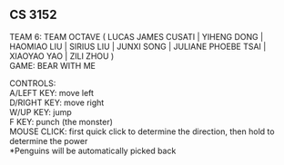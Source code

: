 ## CS 3152
TEAM 6: TEAM OCTAVE ( LUCAS JAMES CUSATI | YIHENG DONG | HAOMIAO LIU | 
SIRIUS LIU | JUNXI SONG | JULIANE PHOEBE TSAI | XIAOYAO YAO | ZILI ZHOU )  
GAME: BEAR WITH ME

CONTROLS:  
A/LEFT KEY: move left  
D/RIGHT KEY: move right  
W/UP KEY: jump  
F KEY: punch (the monster)  
MOUSE CLICK: first quick click to determine the direction, then hold to determine the power  
*Penguins will be automatically picked back
